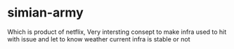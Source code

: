 # simian-army
Which is product of netflix, Very intersting consept to make infra used to hit with issue and let to know weather current infra is stable or not
